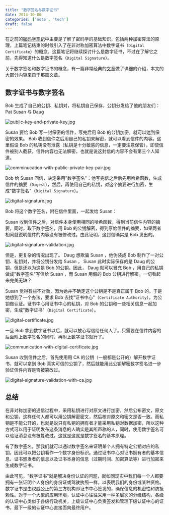 ```yaml
---
title: "数字签名与数字证书"
date: 2014-10-06
categories: ['note', 'tech']
draft: false
---
```


在之前的[密码学笔记](/posts/the_basic_of_cryptology/)中主要是了解了密码学的基础知识，包括两种加密算法的原理，上篇笔记结束的时候引入了在非对称加密算法中数字证书（`Digital Certificate`）的概念。这篇笔记将继续探讨什么是数字证书，不过在了解它之前，先得知道什么是数字签名（`Digital Signature`）。

关于数字签名和数字证书的概念，有一篇非常经典的[文章](http://www.youdzone.com/signature.html)做了详细的介绍，本文的大部分内容来自于那篇文章。

## 数字证书与数字签名

Bob 生成了自己的公钥、私钥对，将私钥自己保存，公钥分发给了他的朋友们： Pat Susan 与 Daug

![public-key-and-private-key.jpg](https://i.loli.net/2021/01/26/WZFXjmgS2aGcYry.jpg)

Susan 要给 Bob 写一封保密的信件，写完后用 Bob 的公钥加密，就可以达到保密的效果。 Bob 收到信件之后用自己的私钥来解密，就可以看到信件的内容。这里假设 Bob 的私钥没有泄露（私钥是十分敏感的信息，一定要注意保管），即使信件被别人截获，信件内容也无法解密，也就是说这封信的内容不会有第三个人知道。

![comminucation-with-public-private-key-pair.jpg](https://i.loli.net/2021/01/26/iEfklACYPxg6hKG.jpg)

Bob 给 Susan 回信，决定采用"数字签名"：他写完信之后后先用哈希函数，生成信件的摘要（`Digest`），然后，再使用自己的私钥，对这个摘要进行加密，生成"数字签名"（`Digital Signature`）。

![digital-signature.jpg](https://i.loli.net/2021/01/26/e17WqOQNCm3cldy.jpg)

Bob 将这个数字签名，附在信件里面，一起发给 Susan：

Susan 收到信件之后，对信件本身使用相同的哈希函数，得到当前信件内容的摘要，同时，取下数字签名，用 Bob 的公钥解密，得到原始信件的摘要，如果两者相同就说明信件的内容没有被修改过。由此证明，这封信确实是 Bob 发出的。

![digital-signature-validation.jpg](https://i.loli.net/2021/01/26/DWJklALOB3QngxE.jpg)

但是，更复杂的情况出现了。 Daug 想欺骗 Susan ，他伪装成 Bob 制作了一对公钥、私钥对，并将公钥分发给 Susan ， Susan 此时实际保存的是 Daug 的公钥，但是还以为这是 Bob 的公钥。因此， Daug 就可以冒充 Bob ，用自己的私钥做成"数字签名"写信给 Susan ，而 Susan 用假的 Bob 公钥进行解密。一切看起来完美无缺？

Susan 觉得有些不对劲，因为她并不确定这个公钥是不是真正属于 Bob 的。于是她想到了一个办法，要求 Bob 去找"证书中心"（`Certificate Authority`），为公钥做认证。证书中心用证书中心的私钥，对 Bob 的公钥和一些相关信息一起加密，生成"数字证书"（`Digital Certificate`）。

![digital-certificate.jpg](https://i.loli.net/2021/01/26/7zVuLOB5xWH6qIp.jpg)

一旦 Bob 拿到数字证书以后，就可以放心写信给任何人了。只需要在信件内容的后面附上数字签名的同时，再附上数字证书就行了。

![communication-with-digital-certificate.jpg](https://i.loli.net/2021/01/26/T3ANMvaidHtpS27.jpg)

Susan 收到信件之后，首先使用用 CA 的公钥（一般都是公开的）解开数字证书，就可以拿到 Bob 真实可信的公钥了，然后就能用此公钥解密数字签名进一步验证信件内容是否被篡改过。

![digital-signature-validation-with-ca.jpg](https://i.loli.net/2021/01/26/G8qOEHiPFDuQUSd.jpg)

## 总结

在非对称加密的通信过程中，采用私钥进行对原文进行加密，然后公布密文，原文和公钥，这样任何人都可以用公钥解密密文，然后核对原文和密文是否一致。而私钥是不能公开的，也就是说只有私钥的拥有者才能采用私钥对数据加密，所以这种方式可以用于证明发布这条消息的人确实是其所声称的人，同时，使用数字签名可以验证消息没有被篡改过，这就是这就是数字签名的基本原理。

有了数字签名，那我们就可以通过数字签名来证明某个人拥有特定公钥对应的私钥，因此可以把公钥看作一个数字身份标识。通过证书中心对证书拥有者的基本信息、证书颁发者的信息以及证书本身的信息（过期时间、加密算法等）进行加密来生成数字证书。

由此可见，"数字证书"就是解决身份认证的问题，就如同现实中我们每一个人都要拥有一张证明个人身份的身份证或驾驶执照一样，以表明我们的身份或某种资格。数字证书是由权威公正的第三方机构即证书中心签发的，确保信息的机密性和防抵赖性。对于一个大型的应用环境，认证中心往往采用一种多层次的分级结构，各级的认证中心类似于各级行政机关，上级认证中心负责签发和管理下级认证中心的证书，最下一级的认证中心直接面向最终用户。
